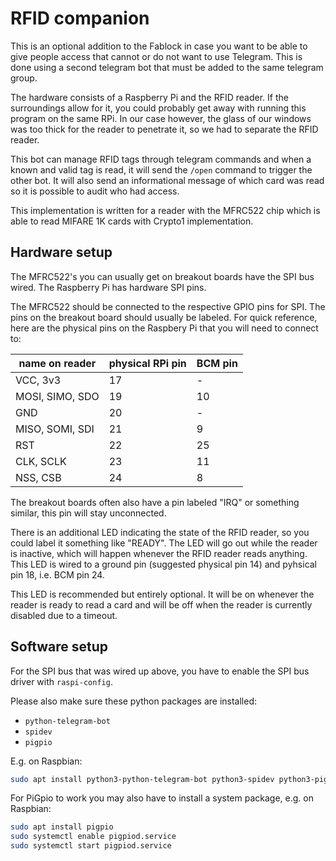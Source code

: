 # RFID companion

This is an optional addition to the Fablock in case you want to be able to give
people access that cannot or do not want to use Telegram. This is done using a
second telegram bot that must be added to the same telegram group.

The hardware consists of a Raspberry Pi and the RFID reader. If the
surroundings allow for it, you could probably get away with running this
program on the same RPi. In our case however, the glass of our windows was too
thick for the reader to penetrate it, so we had to separate the RFID reader.

This bot can manage RFID tags through telegram commands and when a known and
valid tag is read, it will send the `/open` command to trigger the other bot.
It will also send an informational message of which card was read so it is
possible to audit who had access.

This implementation is written for a reader with the MFRC522 chip which is able
to read MIFARE 1K cards with Crypto1 implementation.

## Hardware setup
The MFRC522's you can usually get on breakout boards have the SPI bus wired.
The Raspberry Pi has hardware SPI pins.

The MFRC522 should be connected to the respective GPIO pins for SPI. The pins
on the breakout board should usually be labeled. For quick reference, here are
the physical pins on the Raspbery Pi that you will need to connect to:

|name on reader|physical RPi pin|BCM pin|
|---------------|---|---|
|VCC, 3v3       | 17|  -|
|MOSI, SIMO, SDO| 19| 10|
|GND            | 20|  -|
|MISO, SOMI, SDI| 21|  9|
|RST            | 22| 25|
|CLK, SCLK      | 23| 11|
|NSS, CSB       | 24|  8|

The breakout boards often also have a pin labeled "IRQ" or something similar,
this pin will stay unconnected.

There is an additional LED indicating the state of the RFID reader, so you
could label it something like "READY". The LED will go out while the reader is
inactive, which will happen whenever the RFID reader reads anything. This LED
is wired to a ground pin (suggested physical pin 14) and pyhsical pin 18, i.e.
BCM pin 24.

This LED is recommended but entirely optional. It will be on whenever the reader
is ready to read a card and will be off when the reader is currently disabled
due to a timeout.

## Software setup
For the SPI bus that was wired up above, you have to enable the SPI bus driver
with `raspi-config`.

Please also make sure these python packages are installed:
- `python-telegram-bot`
- `spidev`
- `pigpio`

E.g. on Raspbian:
```sh
sudo apt install python3-python-telegram-bot python3-spidev python3-pigpio
```

For PiGpio to work you may also have to install a system package, e.g. on Raspbian:
```sh
sudo apt install pigpio
sudo systemctl enable pigpiod.service
sudo systemctl start pigpiod.service
```
